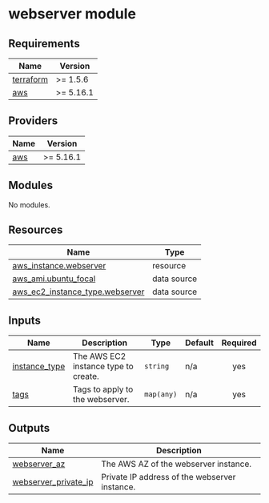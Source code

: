 # webserver module

<!-- BEGIN_TF_DOCS -->
## Requirements

| Name | Version |
|------|---------|
| <a name="requirement_terraform"></a> [terraform](#requirement\_terraform) | >= 1.5.6 |
| <a name="requirement_aws"></a> [aws](#requirement\_aws) | >= 5.16.1 |

## Providers

| Name | Version |
|------|---------|
| <a name="provider_aws"></a> [aws](#provider\_aws) | >= 5.16.1 |

## Modules

No modules.

## Resources

| Name | Type |
|------|------|
| [aws_instance.webserver](https://registry.terraform.io/providers/hashicorp/aws/latest/docs/resources/instance) | resource |
| [aws_ami.ubuntu_focal](https://registry.terraform.io/providers/hashicorp/aws/latest/docs/data-sources/ami) | data source |
| [aws_ec2_instance_type.webserver](https://registry.terraform.io/providers/hashicorp/aws/latest/docs/data-sources/ec2_instance_type) | data source |

## Inputs

| Name | Description | Type | Default | Required |
|------|-------------|------|---------|:--------:|
| <a name="input_instance_type"></a> [instance\_type](#input\_instance\_type) | The AWS EC2 instance type to create. | `string` | n/a | yes |
| <a name="input_tags"></a> [tags](#input\_tags) | Tags to apply to the webserver. | `map(any)` | n/a | yes |

## Outputs

| Name | Description |
|------|-------------|
| <a name="output_webserver_az"></a> [webserver\_az](#output\_webserver\_az) | The AWS AZ of the webserver instance. |
| <a name="output_webserver_private_ip"></a> [webserver\_private\_ip](#output\_webserver\_private\_ip) | Private IP address of the webserver instance. |
<!-- END_TF_DOCS -->